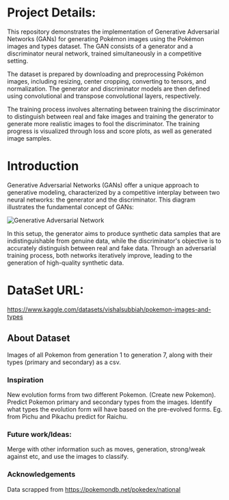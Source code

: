 # Project Details:

This repository demonstrates the implementation of Generative Adversarial Networks (GANs) for generating Pokémon images using the Pokémon images and types dataset. The GAN consists of a generator and a discriminator neural network, trained simultaneously in a competitive setting.

The dataset is prepared by downloading and preprocessing Pokémon images, including resizing, center cropping, converting to tensors, and normalization. The generator and discriminator models are then defined using convolutional and transpose convolutional layers, respectively.

The training process involves alternating between training the discriminator to distinguish between real and fake images and training the generator to generate more realistic images to fool the discriminator. The training progress is visualized through loss and score plots, as well as generated image samples.

# Introduction

Generative Adversarial Networks (GANs) offer a unique approach to generative modeling, characterized by a competitive interplay between two neural networks: the generator and the discriminator. This diagram illustrates the fundamental concept of GANs:

![Generative Adversarial Network](https://i.imgur.com/6NMdO9u.png)

In this setup, the generator aims to produce synthetic data samples that are indistinguishable from genuine data, while the discriminator's objective is to accurately distinguish between real and fake data. Through an adversarial training process, both networks iteratively improve, leading to the generation of high-quality synthetic data.


# DataSet URL: 

https://www.kaggle.com/datasets/vishalsubbiah/pokemon-images-and-types

## About Dataset

Images of all Pokemon from generation 1 to generation 7, along with their types (primary and secondary) as a csv.

### Inspiration
New evolution forms from two different Pokemon. (Create new Pokemon). Predict Pokemon primary and secondary types from the images. Identify what types the evolution form will have based on the pre-evolved forms. Eg. from Pichu and Pikachu predict for Raichu.

### Future work/Ideas:

Merge with other information such as moves, generation, strong/weak against etc, and use the images to classify.

### Acknowledgements

Data scrapped from https://pokemondb.net/pokedex/national


